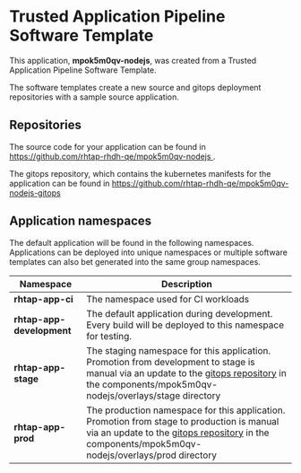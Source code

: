 # Trusted Application Pipeline Software Template

This application, **mpok5m0qv-nodejs**, was created from a Trusted Application Pipeline Software Template.

The software templates create a new source and gitops deployment repositories with a sample source application. 

## Repositories

The source code for your application can be found in [https://github.com/rhtap-rhdh-qe/mpok5m0qv-nodejs ](https://github.com/rhtap-rhdh-qe/mpok5m0qv-nodejs ).
 
The gitops repository, which contains the kubernetes manifests for the application can be found in 
[https://github.com/rhtap-rhdh-qe/mpok5m0qv-nodejs-gitops ](https://github.com/rhtap-rhdh-qe/mpok5m0qv-nodejs-gitops ) 

## Application namespaces 

The default application will be found in the following namespaces. Applications can be deployed into unique namespaces or multiple software templates can also bet generated into the same group namespaces.  

|  Namespace   |  Description   |  
| -------- | -------- |
| **rhtap-app-ci** | The namespace used for CI workloads |
| **rhtap-app-development** | The default application during development. Every build will be deployed to this namespace for testing. |
| **rhtap-app-stage** | The staging namespace for this application. Promotion from development to stage is manual via an update to the [gitops repository](https://github.com/rhtap-rhdh-qe/mpok5m0qv-nodejs-gitops ) in the components/mpok5m0qv-nodejs/overlays/stage directory |
| **rhtap-app-prod** | The production namespace for this application. Promotion from stage to production is manual via an update to the [gitops repository](https://github.com/rhtap-rhdh-qe/mpok5m0qv-nodejs-gitops ) in the components/mpok5m0qv-nodejs/overlays/prod directory |